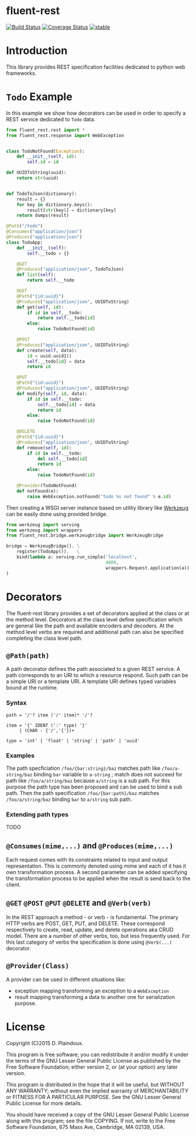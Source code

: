 # fluent-rest

[![Build Status](https://travis-ci.org/d-plaindoux/fluent-rest.svg?branch=master)](https://travis-ci.org/d-plaindoux/fluent-rest)
[![Coverage Status](https://coveralls.io/repos/d-plaindoux/fluent-rest/badge.svg?branch=master)](https://coveralls.io/r/d-plaindoux/fluent-rest?branch=master)
[![stable](http://badges.github.io/stability-badges/dist/stable.svg)](http://github.com/badges/stability-badges)

# Introduction

This library provides REST specification facilities dedicated to
python web frameworks.

# `Todo` Example

In this example we show how decorators can be used in order to specify a REST
service dedicated to `Todo` data.

```python
from fluent_rest.rest import *
from fluent_rest.response import WebException


class TodoNotFound(Exception):
    def __init__(self, id):
        self.id = id

def UUIDToString(uuid):
    return str(uuid)


def TodoToJson(dictionary):
    result = {}
    for key in dictionary.keys():
        result[str(key)] = dictionary[key]
    return dumps(result)

@Path("/todo")
@Consumes("application/json")
@Produces("application/json")
class TodoApp:
    def __init__(self):
        self.__todo = {}

    @GET
    @Produces("application/json", TodoToJson)
    def list(self):
        return self.__todo

    @GET
    @Path("{id:uuid}")
    @Produces("application/json", UUIDToString)
    def get(self, id):
        if id in self.__todo:
            return self.__todo[id]
        else:
            raise TodoNotFound(id)

    @POST
    @Produces("application/json", UUIDToString)
    def create(self, data):
        id = uuid.uuid1()
        self.__todo[id] = data
        return id

    @PUT
    @Path("{id:uuid}")
    @Produces("application/json", UUIDToString)
    def modify(self, id, data):
        if id in self.__todo:
            self.__todo[id] = data
            return id
        else:
            raise TodoNotFound(id)

    @DELETE
    @Path("{id:uuid}")
    @Produces("application/json", UUIDToString)
    def remove(self, id):
        if id in self.__todo:
            del self.__todo[id]
            return id
        else:
            raise TodoNotFound(id)

    @Provider(TodoNotFound)
    def notFound(e):
        raise WebException.notFound("todo %s not found" % e.id)
```

Then creating a WSGI server instance based on utility library like
[Werkzeug](http://werkzeug.pocoo.org) can be easily done using provided
bridge.

```python
from werkzeug import serving
from werkzeug import wrappers
from fluent_rest.bridge.werkzeugbridge import WerkzeugBridge

bridge = WerkzeugBridge(). \
    register(TodoApp()).   \
    bind(lambda a: serving.run_simple('localhost',
                                      4000,
                                      wrappers.Request.application(a))
)
```

# Decorators

The fluent-rest library provides a set of decorators applied at the
class or at the method level. Decorators at the class level define
specification which are general like the path and available encoders and
decoders. At the method level verbs are required and additional path can
also be specified completing the class level path.

## `@Path(path)`

A path decorator defines the path associated to a given REST service. A path
corresponds to an URI to which a resource respond. Such path can be a simple
 URI or a template URI. A template URI defines typed variables bound
at the runtime.

### Syntax

```
path = '/'? item ('/' item)* '/'?

item = '{' IDENT (':' type) '}'
     | (CHAR - {'/','{'})+

type = 'int' | 'float' | 'string' | 'path' | 'uuid'
```

### Examples

The path specficiation `/foo/{bar:string}/baz` matches path like
`/foo/a-string/baz` binding  `bar` variable to `a-string` ; match does not
succeed for path like  `/foo/a/string/baz` because `a/string` is a sub path.
 For this purpose the path type has been proposed and can be used to bind a
 sub path. Then the path specification `/foo/{bar:path}/baz` matches
 `/foo/a/string/baz` binding `bar` to `a/string` sub path.

### Extending path types

TODO

## `@Consumes(mime,...)` and `@Produces(mime,...)`

Each request comes with its constraints related to input and output
representation. This is commonly denoted using mime and each of it has it
own transformation process. A second parameter can be added specifying the
transformation process to be applied when the result is send back to the
client.

## `@GET` `@POST` `@PUT` `@DELETE` and `@Verb(verb)`

In the REST approach a method - or verb - is fundamental.  The primary HTTP
verbs are POST, GET, PUT, and DELETE. These correspond respectively to
create, read, update, and delete operations aka CRUD model. There are a
number of other verbs, too, but less frequently used. For this last
category of verbs the specification is done using `@Verb(...)` decorator.

## `@Provider(Class)`

A provider can be used in different situations like:
- exception mapping transforming an exception to a `WebException`
- result mapping transforming a data to another one for serialization purpose.

# License

Copyright (C)2015 D. Plaindoux.

This program is free software; you can redistribute it and/or modify
it under the terms of the GNU Lesser General Public License as published
by the Free Software Foundation; either version 2, or (at your option)
any later version.

This program is distributed in the hope that it will be useful, but
WITHOUT ANY WARRANTY; without even the implied warranty of MERCHANTABILITY
or FITNESS FOR A PARTICULAR PURPOSE. See the GNU Lesser General Public License
for more details.

You should have received a copy of the GNU Lesser General Public License
along with this program; see the file COPYING. If not, write to the Free
Software Foundation, 675 Mass Ave, Cambridge, MA 02139, USA.
